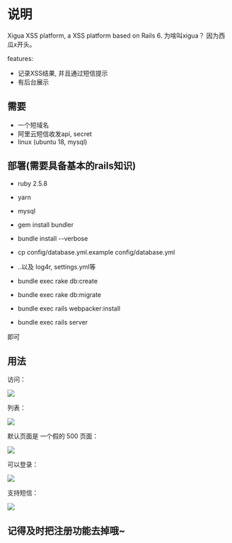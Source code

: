 # 说明

Xigua XSS platform, a XSS platform based on Rails 6.
为啥叫xigua？ 因为西瓜x开头。

features:

- 记录XSS结果, 并且通过短信提示
- 有后台展示

## 需要

- 一个短域名
- 阿里云短信收发api, secret
- linux (ubuntu 18, mysql)

## 部署(需要具备基本的rails知识)

- ruby 2.5.8
- yarn
- mysql

- gem install bundler
- bundle install --verbose
- cp config/database.yml.example config/database.yml
- ..以及 log4r,  settings.yml等
- bundle exec rake db:create
- bundle exec rake db:migrate
- bundle exec rails webpacker:install
- bundle exec rails server

即可


## 用法

访问：

![](https://files.sweetysoft.com/blog_images/from_paste_20211120_095859.png)

列表：

![](https://files.sweetysoft.com/blog_images/from_paste_20211120_095440.png)

默认页面是 一个假的 500 页面：

![](https://files.sweetysoft.com/blog_images/from_paste_20211120_095607.png)

可以登录：

![](https://files.sweetysoft.com/blog_images/from_paste_20211120_095632.png)

支持短信：

![](https://files.sweetysoft.com/blog_images/from_paste_20211120_095726.png)

## 记得及时把注册功能去掉哦~
